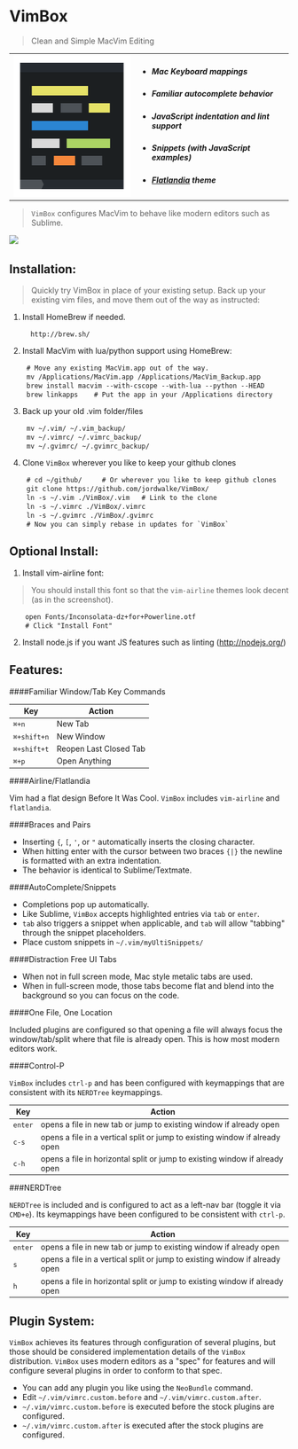 <h1>VimBox</h1>
<blockquote>Clean and Simple MacVim Editing</blockquote>

<table>
<tr>
<td>

<img src=".vim/images/VimBox.png" height=256 width=256 />
</td>
<td>

<ul>
  <li><h5>Mac Keyboard mappings</h5></li>
  <li><h5>Familiar autocomplete behavior</h5></li>
  <li><h5>JavaScript indentation and lint support</h5></li>
  <li><h5>Snippets (with JavaScript examples)</h5></li>
  <li><h5><a href="https://github.com/jordwalke/flatlandia/">Flatlandia</a> theme</h5></li>
</ul>
</td>
</tr>
</table>


> `VimBox` configures MacVim to behave like modern editors such as Sublime.


<img src="https://github.com/jordwalke/flatlandia/raw/master/images/flatlandia_completion.png" />


Installation:
-------------
> Quickly try VimBox in place of your existing setup. Back up your existing vim files, and move them out of the way as instructed:

1. Install HomeBrew if needed.

         http://brew.sh/

2. Install MacVim with lua/python support using HomeBrew:

        # Move any existing MacVim.app out of the way.
        mv /Applications/MacVim.app /Applications/MacVim_Backup.app
        brew install macvim --with-cscope --with-lua --python --HEAD
        brew linkapps    # Put the app in your /Applications directory

3. Back up your old .vim folder/files

        mv ~/.vim/ ~/.vim_backup/
        mv ~/.vimrc/ ~/.vimrc_backup/
        mv ~/.gvimrc/ ~/.gvimrc_backup/

4. Clone `VimBox` wherever you like to keep your github clones

        # cd ~/github/     # Or wherever you like to keep github clones
        git clone https://github.com/jordwalke/VimBox/
        ln -s ~/.vim ./VimBox/.vim   # Link to the clone
        ln -s ~/.vimrc ./VimBox/.vimrc
        ln -s ~/.gvimrc ./VimBox/.gvimrc
        # Now you can simply rebase in updates for `VimBox`

Optional Install:
-----------------
       
1. Install vim-airline font:
> You should install this font so that the `vim-airline` themes look decent (as in the screenshot).

        open Fonts/Inconsolata-dz+for+Powerline.otf
        # Click "Install Font"

2. Install node.js if you want JS features such as linting (http://nodejs.org/)


Features:
----------
####Familiar Window/Tab Key Commands

| Key          | Action        |
| ------------ |-------------|
| `⌘+n`       | New Tab        
| `⌘+shift+n`       | New Window  |
| `⌘+shift+t`       | Reopen Last Closed Tab   |
| `⌘+p`       | Open Anything   |


####Airline/Flatlandia

Vim had a flat design Before It Was Cool. `VimBox` includes `vim-airline` and `flatlandia`.

####Braces and Pairs

- Inserting `{`, `[`, `'`, or `"` automatically inserts the closing character.
- When hitting enter with the cursor between two braces `{|}` the newline is formatted with an extra indentation.
- The behavior is identical to Sublime/Textmate.

####AutoComplete/Snippets

- Completions pop up automatically.
- Like Sublime, `VimBox` accepts highlighted entries via `tab` or `enter`.
- `tab` also triggers a snippet when applicable, and `tab` will allow "tabbing" through the snippet placeholders.
- Place custom snippets in `~/.vim/myUltiSnippets/`


####Distraction Free UI Tabs

- When not in full screen mode, Mac style metalic tabs are used.
- When in full-screen mode, those tabs become flat and blend into the background so you can focus on the code.


####One File, One Location

Included plugins are configured so that opening a file will always focus the window/tab/split where that file is already open. This is how most modern editors work.

####Control-P

`VimBox` includes `ctrl-p` and has been configured with keymappings that are consistent with its `NERDTree` keymappings.

| Key          | Action        |
| ------------ |-------------|
| `enter`      | opens a file in new tab or jump to existing window if already open |
| `c-s`        | opens a file in a vertical split or jump to existing window if already open |
| `c-h`        | opens a file in horizontal split or jump to existing window if already open |

###NERDTree

`NERDTree` is included and is configured to act as a left-nav bar (toggle it via `CMD+e`). Its keymappings have been configured to be consistent with `ctrl-p`.

| Key          | Action        |
| ------------ |-------------|
| `enter`      | opens a file in new tab or jump to existing window if already open |
| `s`          | opens a file in a vertical split or jump to existing window if already open |
| `h`          | opens a file in horizontal split or jump to existing window if already open |


Plugin System:
---------

`VimBox` achieves its features through configuration of several plugins, but those should be considered implementation details of the `VimBox` distribution. `VimBox` uses modern editors as a "spec" for features and will configure several plugins in order to conform to that spec.

- You can add any plugin you like using the `NeoBundle` command.
- Edit `~/.vim/vimrc.custom.before` and `~/.vim/vimrc.custom.after`.
- `~/.vim/vimrc.custom.before` is executed before the stock plugins are configured.
- `~/.vim/vimrc.custom.after` is executed after the stock plugins are configured.
